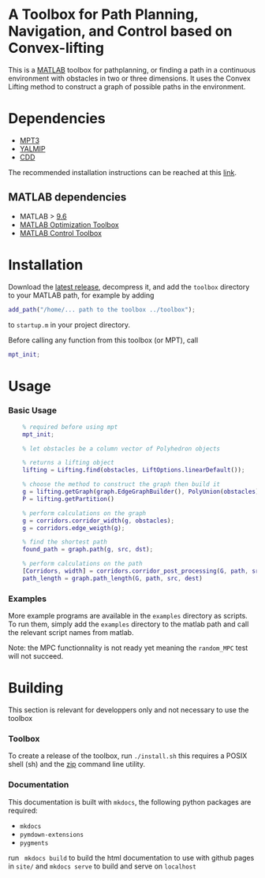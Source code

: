 # A Toolbox for Path Planning, Navigation, and Control based on Convex-lifting 

This is a [MATLAB](https://mathworks.com) toolbox for pathplanning, or finding a path in a continuous environment with obstacles in two or three dimensions.
It uses the Convex Lifting method to construct a graph of possible paths in the environment.

# Dependencies

* [MPT3](https://www.mpt3.org/)
* [YALMIP](https://yalmip.github.io/)
* [CDD](https://people.inf.ethz.ch/fukudak/cdd_home/index.html)

The recommended installation instructions can be reached at this [link](https://www.mpt3.org/Main/Installation).

## MATLAB dependencies
* MATLAB  > [9.6](https://fr.mathworks.com/support/requirements/previous-releases.html)
* [MATLAB Optimization Toolbox](https://fr.mathworks.com/products/optimization.html)
* [MATLAB Control Toolbox](https://fr.mathworks.com/products/control.html)
  
# Installation

Download the [latest release](https://github.com/breakmit-0/PNC-CL/releases), decompress it, and add the `toolbox` directory to your MATLAB path, for example by adding
```matlab
add_path("/home/... path to the toolbox ../toolbox");
```
to `startup.m` in your project directory.

Before calling any function from this toolbox (or MPT), call 
```matlab
mpt_init;
```

# Usage

### Basic Usage

```matlab
    % required before using mpt
    mpt_init; 

    % let obstacles be a column vector of Polyhedron objects

    % returns a lifting object
    lifting = Lifting.find(obstacles, LiftOptions.linearDefault());

    % choose the method to construct the graph then build it
    g = lifting.getGraph(graph.EdgeGraphBuilder(), PolyUnion(obstacles).convexHull());
    P = lifting.getPartition()

    % perform calculations on the graph
    g = corridors.corridor_width(g, obstacles);
    g = corridors.edge_weigth(g);

    % find the shortest path
    found_path = graph.path(g, src, dst);

    % perform calculations on the path
    [Corridors, width] = corridors.corridor_post_processing(G, path, src, dest, obstacles, 100);
    path_length = graph.path_length(G, path, src, dest)
```

### Examples

More example programs are available in the `examples` directory as scripts. To run them, simply add the `examples` directory to the matlab path and call the relevant script names from matlab.

Note: the MPC functionnality is not ready yet meaning the `random_MPC` test will not succeed.

# Building

This section is relevant for developpers only and not necessary to use the toolbox

### Toolbox

To create a release of the toolbox, run `./install.sh` this requires a POSIX shell (sh) and the [zip](https://infozip.sourceforge.net/Zip.html) command line utility.


### Documentation

This documentation is built with `mkdocs`, the following python packages are required:

* `mkdocs`
* `pymdown-extensions`
* `pygments`


run ` mkdocs build`  to build the html documentation to use with github pages in `site/`
and `mkdocs serve` to build and serve on `localhost`



